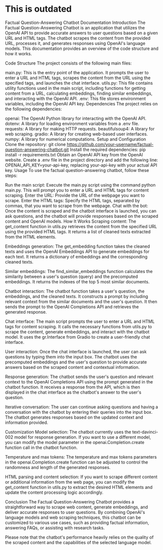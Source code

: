 
<h1>This is outdated</h1>

Factual Question-Answering Chatbot Documentation
Introduction
The Factual Question-Answering Chatbot is an application that utilizes the OpenAI API to provide accurate answers to user questions based on a given URL and HTML tags. The chatbot scrapes the content from the provided URL, processes it, and generates responses using OpenAI's language models. This documentation provides an overview of the code structure and how it works.

Code Structure
The project consists of the following main files:

main.py: This is the entry point of the application. It prompts the user to enter a URL and HTML tags, scrapes the content from the URL using the specified tags, and launches the chat interface.
utils.py: This file contains utility functions used in the main script, including functions for getting content from a URL, calculating embeddings, finding similar embeddings, and interacting with the OpenAI API.
.env: This file stores environment variables, including the OpenAI API key.
Dependencies
The project relies on the following dependencies:

openai: The OpenAI Python library for interacting with the OpenAI API.
dotenv: A library for loading environment variables from a .env file.
requests: A library for making HTTP requests.
beautifulsoup4: A library for web scraping.
gradio: A library for creating web-based user interfaces.
numpy: A library for numerical computations.
Setup and Configuration
Clone the repository: git clone https://github.com/your-username/factual-question-answering-chatbot.git
Install the required dependencies: pip install -r requirements.txt
Obtain an OpenAI API key from the OpenAI website.
Create a .env file in the project directory and add the following line: OPENAI_API_KEY=your-api-key, replacing your-api-key with your actual API key.
Usage
To use the factual question-answering chatbot, follow these steps:

Run the main script: Execute the main.py script using the command python main.py. This will prompt you to enter a URL and HTML tags for content scraping.
Enter the URL: Provide the URL of the webpage you want to scrape.
Enter the HTML tags: Specify the HTML tags, separated by commas, that you want to scrape from the webpage.
Chat with the bot: Once the content is scraped and the chatbot interface is launched, you can ask questions, and the chatbot will provide responses based on the scraped content and OpenAI models.
How It Works
Scraping content: The get_content function in utils.py retrieves the content from the specified URL using the provided HTML tags. It returns a list of cleaned texts extracted from the HTML elements.

Embeddings generation: The get_embedding function takes the cleaned texts and uses the OpenAI Embeddings API to generate embeddings for each text. It returns a dictionary of embeddings and the corresponding cleaned texts.

Similar embeddings: The find_similar_embeddings function calculates the similarity between a user's question (query) and the precomputed embeddings. It returns the indexes of the top 5 most similar documents.

Chatbot interaction: The chatbot function takes a user's question, the embeddings, and the cleaned texts. It constructs a prompt by including relevant context from the similar documents and the user's question. It then sends the prompt to the OpenAI Completions API and retrieves the generated response.

Chat interface: The main script prompts the user to enter a URL and HTML tags for content scraping. It calls the necessary functions from utils.py to scrape the content, generate embeddings, and interact with the chatbot model. It uses the gr.Interface from Gradio to create a user-friendly chat interface.

User interaction: Once the chat interface is launched, the user can ask questions by typing them into the input box. The chatbot uses the precomputed embeddings and the user's question to provide accurate answers based on the scraped content and contextual information.

Response generation: The chatbot sends the user's question and relevant context to the OpenAI Completions API using the prompt generated in the chatbot function. It receives a response from the API, which is then displayed in the chat interface as the chatbot's answer to the user's question.

Iterative conversation: The user can continue asking questions and having a conversation with the chatbot by entering their queries into the input box. The chatbot generates responses based on the updated context and information provided.

Customization
Model selection: The chatbot currently uses the text-davinci-002 model for response generation. If you want to use a different model, you can modify the model parameter in the openai.Completion.create function call in the chatbot function.

Temperature and max tokens: The temperature and max tokens parameters in the openai.Completion.create function can be adjusted to control the randomness and length of the generated responses.

HTML parsing and content selection: If you want to scrape different content or additional information from the web page, you can modify the get_content function in utils.py to extract the desired HTML elements and update the content processing logic accordingly.

Conclusion
The Factual Question-Answering Chatbot provides a straightforward way to scrape web content, generate embeddings, and deliver accurate responses to user questions. By combining OpenAI's language models and web scraping techniques, this chatbot can be customized to various use cases, such as providing factual information, answering FAQs, or assisting with research tasks.

Please note that the chatbot's performance heavily relies on the quality of the scraped content and the capabilities of the selected language model.
